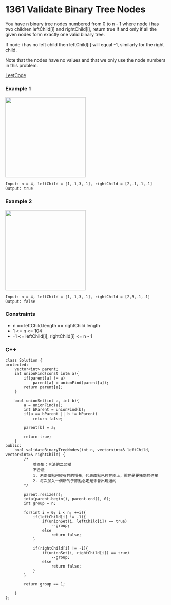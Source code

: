 # 1361 Validate Binary Tree Nodes

You have n binary tree nodes numbered from 0 to n - 1 where node i has two children leftChild[i] and rightChild[i], return true if and only if all the given nodes form exactly one valid binary tree.

If node i has no left child then leftChild[i] will equal -1, similarly for the right child.

Note that the nodes have no values and that we only use the node numbers in this problem.


[LeetCode](https://leetcode.cn/problems/number-of-substrings-containing-all-three-characters/description/)

### Example 1

<img src="img/1361_1.png" width = "250"/>

```
Input: n = 4, leftChild = [1,-1,3,-1], rightChild = [2,-1,-1,-1]
Output: true
```

### Example 2

<img src="img/1361_2.png" width = "250"/>

```
Input: n = 4, leftChild = [1,-1,3,-1], rightChild = [2,3,-1,-1]
Output: false
```

### Constraints

* n == leftChild.length == rightChild.length
* 1 <= n <= 104
* -1 <= leftChild[i], rightChild[i] <= n - 1

### C++ 

```
class Solution {
protected:
    vector<int> parent;
    int unionFind(const int& a){
        if(parent[a] != a)
            parent[a] = unionFind(parent[a]);
        return parent[a];
    }

    bool unionSet(int a, int b){
        a = unionFind(a);
        int bParent = unionFind(b);
        if(a == bParent || b != bParent)
            return false;

        parent[b] = a;

        return true;
    }
public:
    bool validateBinaryTreeNodes(int n, vector<int>& leftChild, vector<int>& rightChild) {
        /*
            並查集：合法的二叉樹
            不合法
            1. 若兩個點已經有共的祖先，代表兩點已經在樹上，現在是要橫向的連接
            2. 每次加入一個新的子節點必定是未曾出現過的
        */

        parent.resize(n);
        iota(parent.begin(), parent.end(), 0);
        int group = n;

        for(int i = 0; i < n; ++i){
            if(leftChild[i] != -1){
                if(unionSet(i, leftChild[i]) == true)
                    --group;
                else
                    return false;
            }
            
            if(rightChild[i] != -1){
                if(unionSet(i, rightChild[i]) == true)
                    --group;
                else
                    return false;
            }                
        }

        return group == 1;
        
    }
};
```